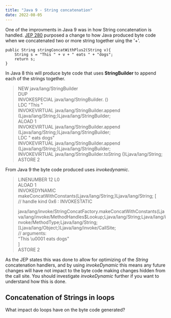 ```yaml
---
title: "Java 9 - String concatenation"
date: 2022-08-05
---
```

One of the improvments in Java 9 was in how String concatenation is handled.  [JEP 280](https://openjdk.org/jeps/280) purposed a change to how Java produced byte code when we concatenated two or more string together uing the '+'.


    public String stringConcatWithPlus2(String v){
        String s = "This " + v + " eats " + "dogs";
        return s;
    }

In Java 8 this will produce byte code that uses **StringBuilder** to append each of the strings together.
  
> NEW java/lang/StringBuilder     
> DUP  
> INVOKESPECIAL java/lang/StringBuilder.<init> ()  
> LDC "This "  
> INVOKEVIRTUAL java/lang/StringBuilder.append (Ljava/lang/String;)Ljava/lang/StringBuilder;  
> ALOAD 1  
> INVOKEVIRTUAL java/lang/StringBuilder.append (Ljava/lang/String;)Ljava/lang/StringBuilder;  
> LDC " eats dogs"  
> INVOKEVIRTUAL java/lang/StringBuilder.append (Ljava/lang/String;)Ljava/lang/StringBuilder;  
> INVOKEVIRTUAL java/lang/StringBuilder.toString ()Ljava/lang/String;  
> ASTORE 2  

  From Java 9 the byte code produced uses *invokedynamic*.
  
> LINENUMBER 12 L0  
> ALOAD 1  
> INVOKEDYNAMIC makeConcatWithConstants(Ljava/lang/String;)Ljava/lang/String; [  
> // handle kind 0x6 : INVOKESTATIC  
>  
> java/lang/invoke/StringConcatFactory.makeConcatWithConstants(Ljava/lang/invoke/MethodHandles$Lookup;Ljava/lang/String;Ljava/lang/invoke/MethodType;Ljava/lang/String;[Ljava/lang/Object;)Ljava/lang/invoke/CallSite;  
> // arguments:  
> "This \u0001 eats dogs"  
> ]  
> ASTORE 2  
  
As the JEP states this was done to allow for optimizing of the *String* concatenation handlers, and by using *invokeDynamic* this means any future changes will have not impact to the byte code making changes hidden from the call site. You should investigate *invokeDynamic* further if you want to understand how this is done.

## Concatenation of Strings in loops

What impact do loops have on the byte code generated?   

